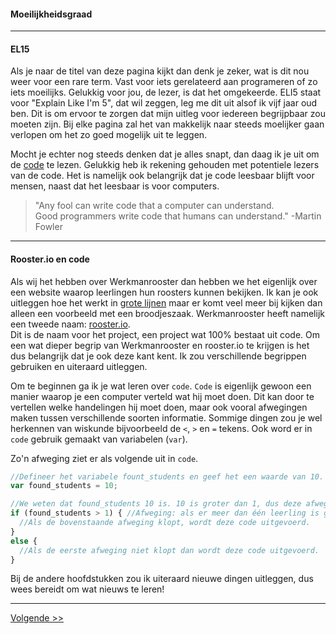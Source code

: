 #### Moeilijkheidsgraad

---

#### EL15
Als je naar de titel van deze pagina kijkt dan denk je zeker, wat is dit nou weer voor een rare term. Vast voor iets gerelateerd aan programeren of zo iets moeilijks. Gelukkig voor jou, de lezer, is dat het omgekeerde. ELI5 staat voor "Explain Like I'm 5", dat wil zeggen, leg me dit uit alsof ik vijf jaar oud ben. Dit is om ervoor te zorgen dat mijn uitleg voor iedereen begrijpbaar zou moeten zijn. Bij elke pagina zal het van makkelijk naar steeds moelijker gaan verlopen om het zo goed mogelijk uit te leggen.

Mocht je echter nog steeds denken dat je alles snapt, dan daag ik je uit om de [code](http://github.com/96aa48/rooster.io) te lezen. Gelukkig heb ik rekening gehouden met potentiele lezers van de code. Het is namelijk ook belangrijk dat je code leesbaar blijft voor mensen, naast dat het leesbaar is voor computers.

> "Any fool can write code that a computer can understand.  
Good programmers write code that humans can understand." -Martin Fowler

---

#### Rooster.io en code

Als wij het hebben over Werkmanrooster dan hebben we het eigenlijk over een website waarop leerlingen hun roosters kunnen bekijken. Ik kan je ook uitleggen hoe het werkt in [grote lijnen](/inhetkort) maar er komt veel meer bij kijken dan alleen een voorbeeld met een broodjeszaak. Werkmanrooster heeft namelijk een tweede naam: [rooster.io](http://github.com/96aa48/rooster.io).  
Dit is de naam voor het project, een project wat 100% bestaat uit code. Om een wat dieper begrip van Werkmanrooster en rooster.io te krijgen is het dus belangrijk dat je ook deze kant kent. Ik zou verschillende begrippen gebruiken en uiteraard uitleggen.

Om te beginnen ga ik je wat leren over `code`. `Code` is eigenlijk gewoon een manier waarop je een computer verteld wat hij moet doen. Dit kan door te vertellen welke handelingen hij moet doen, maar ook vooral afwegingen maken tussen verschillende soorten informatie. Sommige dingen zou je wel herkennen van wiskunde bijvoorbeeld de `<`, `>` en `=` tekens. Ook word er in `code` gebruik gemaakt van variabelen (`var`).

Zo'n afweging ziet er als volgende uit in `code`.

```javascript
//Defineer het variabele fount_students en geef het een waarde van 10.
var found_students = 10;

//We weten dat found_students 10 is. 10 is groter dan 1, dus deze afweging klopt.
if (found_students > 1) { //Afweging: als er meer dan één leerling is gevonden
  //Als de bovenstaande afweging klopt, wordt deze code uitgevoerd.
}
else {
  //Als de eerste afweging niet klopt dan wordt deze code uitgevoerd.
}
```

Bij de andere hoofdstukken zou ik uiteraard nieuwe dingen uitleggen, dus wees bereidt om wat nieuws te leren!

---
[Volgende >>](/inhetkort)
